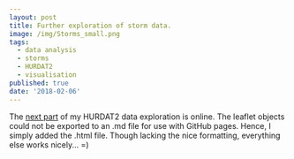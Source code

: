 ```yaml
---
layout: post
title: Further exploration of storm data.
image: /img/Storms_small.png
tags:
  - data analysis
  - storms
  - HURDAT2
  - visualisation
published: true
date: '2018-02-06'
---
```

The [next part](http://thomassie.de/StormDataExploration_2.html) of my HURDAT2 data exploration is online. The leaflet objects could not be exported to an .md file for use with GitHub pages. Hence, I simply added the .html file. Though lacking the nice formatting, everything else works nicely... =)
